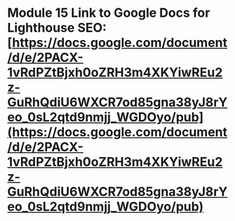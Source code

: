 # Module 15 Link to Google Docs for Lighthouse SEO: [https://docs.google.com/document/d/e/2PACX-1vRdPZtBjxh0oZRH3m4XKYiwREu2z-GuRhQdiU6WXCR7od85gna38yJ8rYeo_0sL2qtd9nmjj_WGDOyo/pub](https://docs.google.com/document/d/e/2PACX-1vRdPZtBjxh0oZRH3m4XKYiwREu2z-GuRhQdiU6WXCR7od85gna38yJ8rYeo_0sL2qtd9nmjj_WGDOyo/pub)

